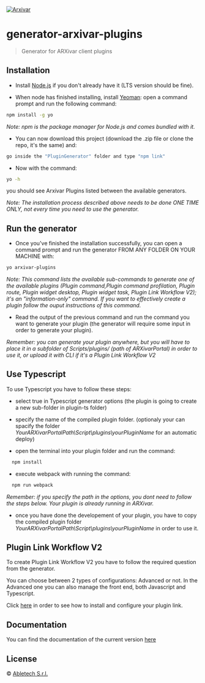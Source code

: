 [![Arxivar](http://portal.arxivar.it/download/resources/loghi/Logo-ARXivar_orizzontale-nero.png)](http://www.arxivar.it/)

# generator-arxivar-plugins

> Generator for ARXivar client plugins

## Installation

- Install [Node.js](https://nodejs.org/) if you don't already have it (LTS version should be fine).

- When node has finished installing, install [Yeoman](http://yeoman.io): open a command prompt and run the following command:

```bash
npm install -g yo
```

_Note: npm is the package manager for Node.js and comes bundled with it._

- You can now download this project (download the .zip file or clone the repo, it's the same) and:

```bash
go inside the "PluginGenerator" folder and type "npm link"
```

- Now with the command:

```bash
yo -h
```

you should see Arxivar Plugins listed between the available generators.

_Note: The installation process described above needs to be done *ONE TIME ONLY*, not every time you need to use the generator._

## Run the generator

- Once you've finished the installation successfully, you can open a command prompt and run the generator FROM ANY FOLDER ON YOUR MACHINE with:

```bash
yo arxivar-plugins
```

_Note: This command lists the available sub-commands to generate one of the available plugins (Plugin command,Plugin command profilation, Plugin route, Plugin widget desktop, Plugin widget task, Plugin Link Workflow V2); it's an "information-only" command. If you want to effectively create a plugin follow the ouput instructions of this command._

- Read the output of the previous command and run the command you want to generate your plugin (the generator will require some input in order to generate your plugin).

_Remember: you can generate your plugin anywhere, but you will have to place it in a subfolder of Scripts/plugins/ (path of ARXivarPortal) in order to use it, or upload it with CLI if it's a Plugin Link Workflow V2_


## Use Typescript

To use Typescript you have to follow these steps:

- select true in Typescript generator options (the plugin is going to create a new sub-folder in plugin-ts folder)

- specify the name of the compiled plugin folder. (optionaly your can spacify the folder _YourARXivarPortalPath\Script\plugins\yourPluginName_ for an automatic deploy)

- open the terminal into your plugin folder and run the command:

```bash
  npm install
```

- execute webpack with running the command:

```bash
  npm run webpack
```

_Remember: if you specify the path in the options, you dont need to follow the steps below. Your plugin is already running in ARXivar._

- once you have done the developement of your plugin, you have to copy the compiled plugin folder  _YourARXivarPortalPath\Script\plugins\yourPluginName_ in order to use it.


## Plugin Link Workflow V2

To create Plugin Link Workflow V2 you have to follow the required question from the generator.

You can choose between 2 types of configurations: Advanced or not. In the Advanced one you can also manage the front end, both Javascript and Typescript.

Click [here](https://github.com/Arxivar/SamplePlugins/tree/master/LinkWorkflowV2/) in order to see how to install and configure your plugin link. 

## Documentation

You can find the documentation of the current version [here](docs/README.md)

## License

© [Abletech S.r.l.](http://www.arxivar.it/)
